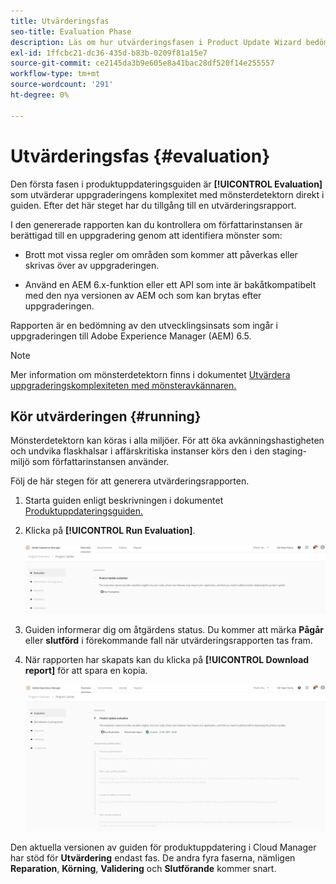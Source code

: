```yaml
---
title: Utvärderingsfas
seo-title: Evaluation Phase
description: Läs om hur utvärderingsfasen i Product Update Wizard bedömer uppgraderingskomplexiteten med mönsterdetektorn.
exl-id: 1ffcbc21-dc36-435d-b83b-0209f81a15e7
source-git-commit: ce2145da3b9e605e8a41bac28df520f14e255557
workflow-type: tm+mt
source-wordcount: '291'
ht-degree: 0%

---
```



# Utvärderingsfas {#evaluation}

Den första fasen i produktuppdateringsguiden är **[!UICONTROL Evaluation]** som utvärderar uppgraderingens komplexitet med mönsterdetektorn direkt i guiden. Efter det här steget har du tillgång till en utvärderingsrapport.

I den genererade rapporten kan du kontrollera om författarinstansen är berättigad till en uppgradering genom att identifiera mönster som:

* Brott mot vissa regler om områden som kommer att påverkas eller skrivas över av uppgraderingen.

* Använd en AEM 6.x-funktion eller ett API som inte är bakåtkompatibelt med den nya versionen av AEM och som kan brytas efter uppgraderingen.

Rapporten är en bedömning av den utvecklingsinsats som ingår i uppgraderingen till Adobe Experience Manager (AEM) 6.5.

>[!NOTE]
>
>Mer information om mönsterdetektorn finns i dokumentet [Utvärdera uppgraderingskomplexiteten med mönsteravkännaren.](https://experienceleague.adobe.com/docs/experience-manager-65/deploying/upgrading/pattern-detector.html?lang=en)

## Kör utvärderingen {#running}

Mönsterdetektorn kan köras i alla miljöer. För att öka avkänningshastigheten och undvika flaskhalsar i affärskritiska instanser körs den i den staging-miljö som författarinstansen använder.

Följ de här stegen för att generera utvärderingsrapporten.

1. Starta guiden enligt beskrivningen i dokumentet [Produktuppdateringsguiden.](/help/product-update-wizard/overview.md)

1. Klicka på **[!UICONTROL Run Evaluation]**.

   ![Kör utvärdering](/help/assets/Run-Evaluation.png)

1. Guiden informerar dig om åtgärdens status. Du kommer att märka **Pågår** eller **slutförd** i förekommande fall när utvärderingsrapporten tas fram.

1. När rapporten har skapats kan du klicka på **[!UICONTROL Download report]** för att spara en kopia.

   ![Rapporten har skapats](/help/assets/Evaluation-1.png)

Den aktuella versionen av guiden för produktuppdatering i Cloud Manager har stöd för **Utvärdering** endast fas. De andra fyra faserna, nämligen **Reparation**, **Körning**, **Validering** och **Slutförande** kommer snart.
